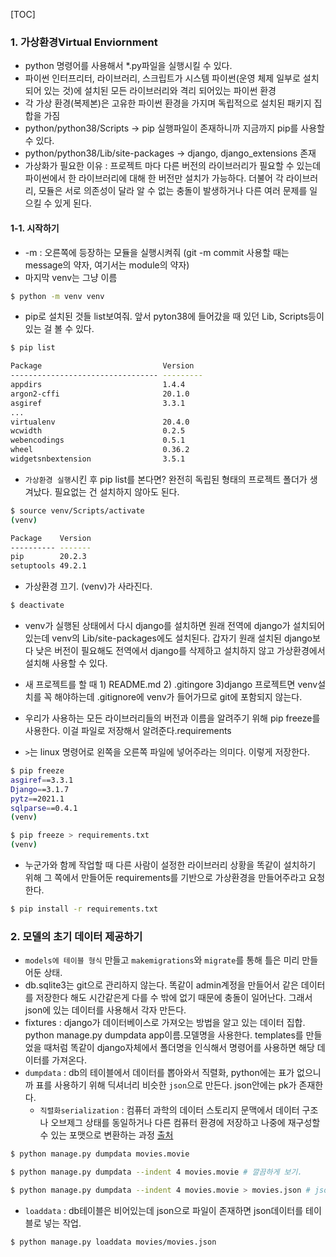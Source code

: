 [TOC]



### 1. 가상환경Virtual Enviornment

- python 명령어를 사용해서 *.py파일을 실행시킬 수 있다. 
- 파이썬 인터프리터, 라이브러리, 스크립트가 시스템 파이썬(운영 체제 일부로 설치되어 있는 것)에 설치된 모든 라이브러리와 격리 되어있는 파이썬 환경
- 각 가상 환경(복제본)은 고유한 파이썬 환경을 가지며 독립적으로 설치된 패키지 집합을 가짐
- python/python38/Scripts -> pip 실행파일이 존재하니까 지금까지 pip를 사용할 수 있다.
- python/python38/Lib/site-packages -> django, django_extensions 존재
- 가상화가 필요한 이유 : 프로젝트 마다 다른 버전의 라이브러리가 필요할 수 있는데 파이썬에서 한 라이브러리에 대해 한 버전만 설치가 가능하다. 더불어 각 라이브러리, 모듈은 서로 의존성이 달라 알 수 없는 충돌이 발생하거나 다른 여러 문제를 일으킬 수 있게 된다. 



#### 1-1. 시작하기

- -m : 오른쪽에 등장하는 모듈을 실행시켜줘 (git -m commit 사용할 때는 message의 약자, 여기서는 module의 약자)
- 마지막 venv는 그냥 이름

```bash
$ python -m venv venv
```

- pip로 설치된 것들 list보여줘. 앞서 pyton38에 들어갔을 때 있던 Lib, Scripts등이 있는 걸 볼 수 있다.

```bash
$ pip list

Package                           Version
--------------------------------- ---------
appdirs                           1.4.4
argon2-cffi                       20.1.0
asgiref                           3.3.1
...
virtualenv                        20.4.0
wcwidth                           0.2.5
webencodings                      0.5.1
wheel                             0.36.2
widgetsnbextension                3.5.1
```



- `가상환경 실행`시킨 후 pip list를 본다면? 완전히 독립된 형태의 프로젝트 폴더가 생겨났다. 필요없는 건 설치하지 않아도 된다. 

```bash
$ source venv/Scripts/activate
(venv)

Package    Version
---------- -------
pip        20.2.3
setuptools 49.2.1
```



- 가상환경 끄기. (venv)가 사라진다.

```bash
$ deactivate
```



- venv가 실행된 상태에서 다시 django를 설치하면 원래 전역에 django가 설치되어있는데 venv의 Lib/site-packages에도 설치된다. 갑자기 원래 설치된 django보다 낮은 버전이 필요해도 전역에서 django를 삭제하고 설치하지 않고 가상환경에서 설치해 사용할 수 있다.



- 새 프로젝트를 할 때 1) README.md 2) .gitingore 3)django 프로젝트면 venv설치를 꼭 해야하는데 .gitignore에 venv가 들어가므로 git에 포함되지 않는다.

- 우리가 사용하는 모든 라이브러리들의 버전과 이름을 알려주기 위해 pip freeze를 사용한다. 이걸 파일로 저장해서 알려준다.requirements
- `>`는 linux 명령어로 왼쪽을 오른쪽 파일에 넣어주라는 의미다. 이렇게 저장한다.

```bash
$ pip freeze
asgiref==3.3.1
Django==3.1.7
pytz==2021.1
sqlparse==0.4.1
(venv) 

$ pip freeze > requirements.txt
(venv) 
```



- 누군가와 함께 작업할 때 다른 사람이 설정한 라이브러리 상황을 똑같이 설치하기 위해 그 쪽에서 만들어둔 requirements를 기반으로 가상환경을 만들어주라고 요청한다. 

```bash
$ pip install -r requirements.txt
```



### 2. 모델의 초기 데이터 제공하기

- `models에 테이블 형식` 만들고 `makemigrations`와 `migrate`를 통해 틀은 미리 만들어둔 상태. 
- db.sqlite3는 git으로 관리하지 않는다. 똑같이 admin계정을 만들어서 같은 데이터를 저장한다 해도 시간같은게 다를 수 밖에 없기 때문에 충돌이 일어난다. 그래서 json에 있는 데이터를 사용해서 각자 만든다. 
- fixtures : django가 데이터베이스로 가져오는 방법을 알고 있는 데이터 집합. python manage.py dumpdata app이름.모델명을 사용한다. templates를 만들었을 때처럼 똑같이 django자체에서 폴더명을 인식해서 명령어를 사용하면 해당 데이터를 가져온다.
- `dumpdata` : db의 테이블에서 데이터를 뽑아와서 직렬화, python에는 표가 없으니까 표를 사용하기 위해 딕셔너리 비슷한 `json`으로 만든다. json안에는 pk가 존재한다.
  - `직렬화serialization` : 컴퓨터 과학의 데이터 스토리지 문맥에서 데이터 구조나 오브제그 상태를 동일하거나 다른 컴퓨터 환경에 저장하고 나중에 재구성할 수 있는 포맷으로 변환하는 과정 [출처](https://ko.wikipedia.org/wiki/%EC%A7%81%EB%A0%AC%ED%99%94)

```bash
$ python manage.py dumpdata movies.movie

$ python manage.py dumpdata --indent 4 movies.movie # 깔끔하게 보기.

$ python manage.py dumpdata --indent 4 movies.movie > movies.json # json파일 없을 때 생성하기
```



- `loaddata` : db테이블은 비어있는데 json으로 파일이 존재하면 json데이터를 테이블로 넣는 작업.

```bash
$ python manage.py loaddata movies/movies.json
```


